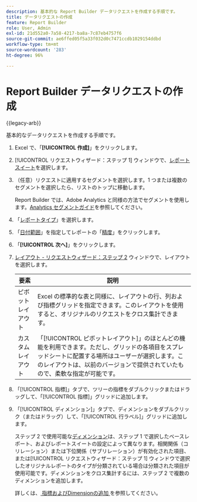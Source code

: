 ```yaml
---
description: 基本的な Report Builder データリクエストを作成する手順です。
title: データリクエストの作成
feature: Report Builder
role: User, Admin
exl-id: 21d552a0-7a58-4217-ba8a-7c87eb4757f6
source-git-commit: ae6ffed05f5a33f032d0c7471ccdb1029154ddbd
workflow-type: tm+mt
source-wordcount: '283'
ht-degree: 96%

---
```


# Report Builder データリクエストの作成

{{legacy-arb}}

基本的なデータリクエストを作成する手順です。

1. Excel で、「**[!UICONTROL 作成]**」をクリックします。
1. [!UICONTROL リクエストウィザード：ステップ 1] ウィンドウで、[レポートスイート](/help/analyze/legacy-report-builder/data-requests/selecting-report-suites/t-select-report-suites.md)を選択します。
1. （任意）リクエストに適用するセグメントを選択します。1 つまたは複数のセグメントを選択したら、リストのトップに移動します。

   Report Builder では、Adobe Analytics と同様の方法でセグメントを使用します。[Analytics セグメントガイド](https://experienceleague.adobe.com/docs/analytics/components/segmentation/seg-home.html?lang=ja)を参照してください。
1. 「[レポートタイプ](/help/analyze/legacy-report-builder/data-requests/c-report-types/select-report-types.md)」を選択します。
1. 「[日付範囲](/help/analyze/legacy-report-builder/data-requests/configuring-report-dates/custom-calendar.md)」を指定してレポートの「[精度](/help/analyze/legacy-report-builder/data-requests/configuring-report-dates/granularity.md)」をクリックします。
1. 「**[!UICONTROL 次へ]**」をクリックします。
1. [レイアウト - リクエストウィザード：ステップ 2](/help/analyze/legacy-report-builder/layout/layout.md) ウィンドウで、レイアウトを選択します。

   | 要素 | 説明 |
   |---|---|
   | ピボットレイアウト | Excel の標準的な表と同様に、レイアウトの行、列および指標グリッドを指定できます。このレイアウトを使用すると、オリジナルのリクエストをクロス集計できます。 |
   | カスタムレイアウト | 「[!UICONTROL ピボットレイアウト]」のほとんどの機能を利用できます。ただし、グリッドの各項目をスプレッドシートに配置する場所はユーザーが選択します。このレイアウトは、以前のバージョンで提供されていたもので、柔軟な指定が可能です。 |

1. 「[!UICONTROL 指標]」タブで、ツリーの指標をダブルクリックまたはドラッグして、「[!UICONTROL 指標]」グリッドに追加します。
1. 「[!UICONTROL ディメンション]」タブで、ディメンションをダブルクリック（またはドラッグ）して、「[!UICONTROL 行ラベル]」グリッドに追加します。

   ステップ 2 で使用可能な[ディメンション](https://experienceleague.adobe.com/docs/analytics/analyze/legacy-report-builder/layout/filter-dimenson/filter-dimensions.html?lang=ja)は、ステップ 1 で選択したベースレポート、およびレポートスイートの設定によって異なります。相関関係（コリレーション）または下位関係（サブリレーション）が有効化された項目、または[!UICONTROL リクエストウィザード：ステップ 1] ウィンドウで選択したオリジナルレポートのタイプが分類されている場合は分類された項目が使用可能です。ディメンションをクロス集計するには、ステップ 2 で複数のディメンションを追加します。

   詳しくは、[ 指標およびDimensionの追加 ](/help/analyze/legacy-report-builder/layout/c-metrics-dimensions/t-add-metrics-and-dimensions.md) を参照してください。
